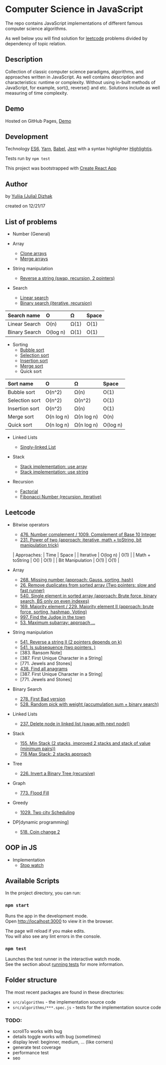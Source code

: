 # Computer Science in JavaScript
The repo contains JavaScript implementations of different famous computer science algorithms.

As well below you will find solution for [leetcode](https://leetcode.com/) problems
divided by dependency of topic relation.

## Description
Collection of classic computer science paradigms, algorithms, and approaches written in JavaScript.
As well contains description and characteristics: runtime or complexity.
Without using in-built methods of JavaScript, for example, sort(), reverse() and etc.
Solutions include as well measuring of time complexity.

## Demo
Hosted on GitHub Pages, [Demo](https://julia-dizhak.github.io/javascript-algorithms/)

## Development
Technology
[ES6](http://es6-features.org/), [Yarn](https://yarnpkg.com/), [Babel](https://babeljs.io/), [Jest](https://facebook.github.io/jest/) with a syntax highlighter [Highlightjs](https://highlightjs.org/).

Tests run by `npm test`

This project was bootstrapped with [Create React App](https://github.com/facebook/create-react-app)

## Author

by [Yuliia (Julia) Dizhak](https://github.com/julia-dizhak)

created on 12/21/17

## List of problems

* Number (General)
* Array
    * [Clone arrays](https://github.com/julia-dizhak/javascript-algorithms/blob/master/src/algorithms/array/clone.js)
    * [Merge arrays](https://github.com/julia-dizhak/javascript-algorithms/blob/master/src/algorithms/array/merge-sorted-arrays.js)

* String manipulation
    * [Reverse a string (swap, recursion, 2 pointers)](https://github.com/julia-dizhak/javascript-algorithms/blob/master/src/algorithms/array/reverse-a-string.js)

* Search
    * [Linear search](https://github.com/julia-dizhak/javascript-algorithms/blob/master/src/algorithms/search/find-index.js)
    * [Binary search (iterative, recursion)](https://github.com/julia-dizhak/javascript-algorithms/blob/master/src/algorithms/search/binary-search.js)

| Search name       | O          | Ω      | Space  |
| :---              | :---       | :---   | :---   |
| Linear Search     | O(n)       | Ω(1)   | O(1)   |
| Binary Search     | O(log n)   | Ω(1)   | O(1)   |

* Sorting
    * [Bubble sort](https://github.com/julia-dizhak/javascript-algorithms/blob/master/src/algorithms/sorting/bubble-sort.js)
    * [Selection sort](https://github.com/julia-dizhak/javascript-algorithms/blob/master/src/algorithms/sorting/selection-sort.js)
    * [Insertion sort](https://github.com/julia-dizhak/javascript-algorithms/blob/master/src/algorithms/sorting/insertion-sort.js)
    * [Merge sort](https://github.com/julia-dizhak/javascript-algorithms/blob/master/src/algorithms/sorting/merge-sort.js)
    * Quick sort

| Sort name       | O           | Ω          | Space     |
| :---            | :---        | :---       | :---      |
| Bubble sort     | O(n^2)      | Ω(n)       | O(1)      |
| Selection sort  | O(n^2)      | Ω(n^2)     | O(1)      |
| Insertion sort  | O(n^2)      | Ω(n)       | O(1)      |
| Merge sort      | O(n log n)  | Ω(n log n) | O(n)      |
| Quick sort      | O(n log n)  | Ω(n log n) | O(log n)  |

* Linked Lists
    * [Singly-linked List](https://github.com/julia-dizhak/javascript-algorithms/blob/master/src/algorithms/linked-lists/singly-linked-list.js)

* Stack
    * [Stack implementation: use array](https://github.com/julia-dizhak/javascript-algorithms/blob/master/src/algorithms/stack-queue/stack/stack-use-array.js)
    * [Stack implementation: use string](https://github.com/julia-dizhak/javascript-algorithms/blob/master/src/algorithms/stack-queue/stack/stack-use-string.js)

* Recursion
    * [Factorial](https://github.com/julia-dizhak/javascript-algorithms/blob/master/src/algorithms/recursion/factorial.js)
    * [Fibonacci Number (recursion, iterative)](https://github.com/julia-dizhak/javascript-algorithms/blob/master/src/algorithms/recursion/fibonacci.js)


## Leetcode

* Bitwise operators
    * [476. Number complement / 1009. Complement of Base 10 Integer](https://github.com/julia-dizhak/javascript-algorithms/blob/master/src/leetcode/bitwise/476-number-complement.js)
    * [231. Power of two (approach: iterative, math + toString, bit manipulation trick)](https://github.com/julia-dizhak/javascript-algorithms/blob/master/src/leetcode/bitwise/231-power-of-two.js)

    | Approaches:        | Time         | Space  |
    | Iterative          | O(log n)     | 0(1)   |
    | Math + toString    | O()          | O(1)   |
    | Bit Manipulation   | O(1)         | O(1)   |

* Array
    * [268. Missing number (approach: Gauss, sorting, hash)](https://github.com/julia-dizhak/javascript-algorithms/blob/master/src/leetcode/array/268-missing-number.js)
    * [26. Remove duplicates from sorted array (Two pointers: slow and fast runner)](https://github.com/julia-dizhak/javascript-algorithms/blob/master/src/leetcode/array/26-remove-duplicates-from-sorted-array.js)
    * [540. Single element in sorted array (approach: Brute force, binary search, BS only on even indexes)](https://github.com/julia-dizhak/javascript-algorithms/blob/master/src/leetcode/array/540-single-element-in-sorted-array.js)
    * [169. Majority element / 229. Majority element II (approach: brute force, sorting, hashmap, Voting)](https://github.com/julia-dizhak/javascript-algorithms/blob/master/src/leetcode/array/169-majority-element.js)
    * [997. Find the Judge in the town](https://github.com/julia-dizhak/javascript-algorithms/blob/master/src/leetcode/array/997-find-judge.js)
    * [53. Maximum subarray: approach ...](https://github.com/julia-dizhak/javascript-algorithms/blob/master/src/leetcode/array/53-max-contiguous-subarray-sum.js)

* String manipulation
    * [541. Reverse a string II (2 pointers depends on k)](https://github.com/julia-dizhak/javascript-algorithms/blob/master/src/leetcode/string-manipulation/541-reverse-string2.js)
    * [541. Is subsequence (two pointers, )](https://github.com/julia-dizhak/javascript-algorithms/blob/master/src/leetcode/string-manipulation/392-is-subsequnce.js)
    * [383. Ransom Note]
    * [387. First Unique Character in a String]
    * [771. Jewels and Stones]
    * [438. Find all anagrams](https://github.com/julia-dizhak/javascript-algorithms/blob/master/src/leetcode/string-manipulation/438-find-all-anagrams.js)
    * [387. First Unique Character in a String]
    * [771. Jewels and Stones]

* Binary Search
    * [278. First Bad version](https://github.com/julia-dizhak/javascript-algorithms/blob/master/src/leetcode/search/binary-search/278-first-bad-version.js)
    * [528. Random pick with weight (accumulation sum + binary search)](https://github.com/julia-dizhak/javascript-algorithms/blob/master/src/leetcode/search/binary-search/528-random-pick-with-weight.js)

* Linked Lists
    * [237. Delete node in linked list (swap with next node))](https://github.com/julia-dizhak/javascript-algorithms/blob/master/src/leetcode/linked-lists/singly-linked-list/237-delete-node-in-linked-list.js)

* Stack
    * [155. Min Stack (2 stacks, improved 2 stacks and stack of value (minimum pairs))](https://github.com/julia-dizhak/javascript-algorithms/blob/master/src/leetcode/stack/155-min-stack.js)
    * [716 Max Stack: 2 stacks approach](https://github.com/julia-dizhak/javascript-algorithms/blob/master/src/leetcode/stack/716-max-stack.js)

* Tree
    * [226. Invert a Binary Tree (recursive)](https://github.com/julia-dizhak/javascript-algorithms/blob/master/src/leetcode/tree/binary-tree/226-invert-binary-tree.js)

* Graph
    * [773. Flood Fill](https://github.com/julia-dizhak/javascript-algorithms/blob/master/src/leetcode/graph/dfs/773-flood-fill.js)


* Greedy
    * [1029. Two city Scheduling](https://github.com/julia-dizhak/javascript-algorithms/blob/master/src/leetcode/greedy/1029-two-city-scheduling.js)

* DP[dynamic programming]
    * [518. Coin change 2 ](https://github.com/julia-dizhak/javascript-algorithms/blob/master/src/leetcode/dp/518-coin-change-2.js)



## OOP in JS

* Implementation
    * [Stop watch](https://github.com/julia-dizhak/javascript-algorithms/blob/master/src/oop/stop-watch.js)


## Available Scripts

In the project directory, you can run:

### `npm start`

Runs the app in the development mode.<br />
Open [http://localhost:3000](http://localhost:3000) to view it in the browser.

The page will reload if you make edits.<br />
You will also see any lint errors in the console.

### `npm test`

Launches the test runner in the interactive watch mode.<br />
See the section about [running tests](https://facebook.github.io/create-react-app/docs/running-tests) for more information.


## Folder structure
The most recent packages are found in these directories:

* `src/algorithms` - the implementation source code
* `src/algorithms/***.spec.js` - tests for the implementation source code


### TODO:
  * scrollTo works with bug
  * details toggle works with bug (sometimes)
  * display level: beginner, medium, ... (like corners)
  * generate test coverage
  * performance test
  * seo
